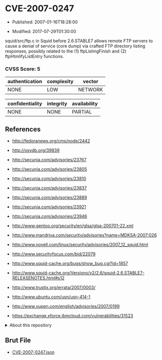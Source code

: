 # CVE-2007-0247

- Published: 2007-01-16T18:28:00

- Modified: 2017-07-29T01:30:00

squid/src/ftp.c in Squid before 2.6.STABLE7 allows remote FTP servers to cause a denial of service (core dump) via crafted FTP directory listing responses, possibly related to the (1) ftpListingFinish and (2) ftpHtmlifyListEntry functions.

### CVSS Score: **5**

| authentication | complexity | vector |
| --- | --- | --- |
| NONE | LOW | NETWORK |

| confidentiality | integrity | availability |
| --- | --- | --- |
| NONE | NONE | PARTIAL |

## References

* http://fedoranews.org/cms/node/2442

* http://osvdb.org/39839

* http://secunia.com/advisories/23767

* http://secunia.com/advisories/23805

* http://secunia.com/advisories/23810

* http://secunia.com/advisories/23837

* http://secunia.com/advisories/23889

* http://secunia.com/advisories/23921

* http://secunia.com/advisories/23946

* http://www.gentoo.org/security/en/glsa/glsa-200701-22.xml

* http://www.mandriva.com/security/advisories?name=MDKSA-2007:026

* http://www.novell.com/linux/security/advisories/2007_12_squid.html

* http://www.securityfocus.com/bid/22079

* http://www.squid-cache.org/bugs/show_bug.cgi?id=1857

* http://www.squid-cache.org/Versions/v2/2.6/squid-2.6.STABLE7-RELEASENOTES.html#s12

* http://www.trustix.org/errata/2007/0003/

* http://www.ubuntu.com/usn/usn-414-1

* http://www.vupen.com/english/advisories/2007/0199

* https://exchange.xforce.ibmcloud.com/vulnerabilities/31523

<details>
<summary>About this repository</summary> 

  This repository is part of the project [Live Hack CVE](https://github.com/Live-Hack-CVE). Main website can be found [www.live-hack.org](https://www.live-hack.org) 
  
  Made by [Sn0wAlice](https://github.com/Sn0wAlice) for the people that care about security and need to have a feed of the latest CVEs. Hope you enjoy it, don't forget to star the repo and follow me on [Twitter](https://twitter.com/Sn0wAlice) and [Github](https://github.com/Sn0wAlice). And that is my [personnal website](https://www.alice-snow.me/)

  - [Home Page](https://github.com/Live-Hack-CVE)
  - [Framework](https://github.com/Live-Hack-CVE/cve-framework)
  - [CVE database](https://github.com/Live-Hack-CVE/full_database)
  - [Changelog](https://github.com/Live-Hack-CVE/Changelog)
</details>

## Brut File

* [CVE-2007-0247.json](https://raw.githubusercontent.com/Live-Hack-CVE/full_database/main/cves/2007/CVE-2007-0247.json)


